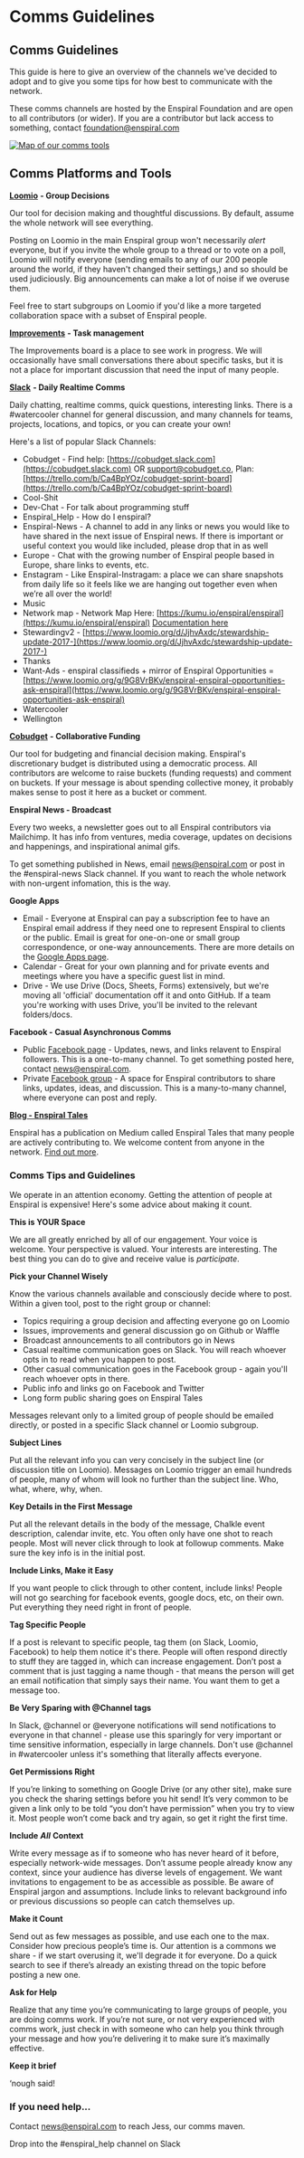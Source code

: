 # Comms Guidelines

## Comms Guidelines

This guide is here to give an overview of the channels we've decided to adopt and to give you some tips for how best to communicate with the network.

These comms channels are hosted by the Enspiral Foundation and are open to all contributors \(or wider\). If you are a contributor but lack access to something, contact foundation@enspiral.com

[![Map of our comms tools](https://i.imgur.com/GaC40ja.png)](https://kumu.io/enspiral/comms)

## Comms Platforms and Tools

[**Loomio**](https://www.loomio.org/g/1xCPyY46/enspiral) **- Group Decisions**

Our tool for decision making and thoughtful discussions. By default, assume the whole network will see everything.

Posting on Loomio in the main Enspiral group won't necessarily _alert_ everyone, but if you invite the whole group to a thread or to vote on a poll, Loomio will notify everyone \(sending emails to any of our 200 people around the world, if they haven't changed their settings,\) and so should be used judiciously. Big announcements can make a lot of noise if we overuse them.

Feel free to start subgroups on Loomio if you'd like a more targeted collaboration space with a subset of Enspiral people.

[**Improvements**](improvements.md) **- Task management**

The Improvements board is a place to see work in progress. We will occasionally have small conversations there about specific tasks, but it is not a place for important discussion that need the input of many people.

[**Slack**](http://enspiral.slack.com) **- Daily Realtime Comms**

Daily chatting, realtime comms, quick questions, interesting links. There is a \#watercooler channel for general discussion, and many channels for teams, projects, locations, and topics, or you can create your own!

Here's a list of popular Slack Channels:

* Cobudget - Find help: [https://cobudget.slack.com](https://cobudget.slack.com) OR support@cobudget.co, Plan:  [https://trello.com/b/Ca4BpYOz/cobudget-sprint-board](https://trello.com/b/Ca4BpYOz/cobudget-sprint-board)
* Cool-Shit
* Dev-Chat - For talk about programming stuff
* Enspiral\_Help - How do I enspiral?
* Enspiral-News - A channel to add in any links or news you would like to have shared in the next issue of Enspiral news. If there is important or useful context you would like included, please drop that in as well
* Europe - Chat with the growing number of Enspiral people based in Europe, share links to events, etc.
* Enstagram - Like Enspiral-Instragam: a place we can share snapshots from daily life so it feels like we are hanging out together even when we’re all over the world!
* Music
* Network map - Network Map Here: [https://kumu.io/enspiral/enspiral](https://kumu.io/enspiral/enspiral) [Documentation here](https://docs.google.com/document/d/1p7pQDsr1KbEaOE5Zv5i1NsVpazPBLe8iLjYCRcBRIE4/edit#heading=h.b2negpxbz2ky)
* Stewardingv2 - [https://www.loomio.org/d/JjhvAxdc/stewardship-update-2017-](https://www.loomio.org/d/JjhvAxdc/stewardship-update-2017-)
* Thanks
* Want-Ads - enspiral classifieds + mirror of Enspiral Opportunities = [https://www.loomio.org/g/9G8VrBKv/enspiral-enspiral-opportunities-ask-enspiral](https://www.loomio.org/g/9G8VrBKv/enspiral-enspiral-opportunities-ask-enspiral)
* Watercooler
* Wellington

[**Cobudget**](https://github.com/enspiral/handbook/tree/d3234f4c1fe3afc87e5231beeb2d3926aee696d2/guides/beta.cobudget.co#/groups/41) **- Collaborative Funding**

Our tool for budgeting and financial decision making. Enspiral's discretionary budget is distributed using a democratic process. All contributors are welcome to raise buckets \(funding requests\) and comment on buckets. If your message is about spending collective money, it probably makes sense to post it here as a bucket or comment.

**Enspiral News - Broadcast**

Every two weeks, a newsletter goes out to all Enspiral contributors via Mailchimp. It has info from ventures, media coverage, updates on decisions and happenings, and inspirational animal gifs.

To get something published in News, email news@enspiral.com or post in the \#enspiral-news Slack channel. If you want to reach the whole network with non-urgent infomation, this is the way.

**Google Apps**

* Email - Everyone at Enspiral can pay a subscription fee to have an Enspiral email address if they need one to represent Enspiral to clients or the public. Email is great for one-on-one or small group correspondence, or one-way announcements. There are more details on the [Google Apps page](https://github.com/enspiral/handbook/tree/d3234f4c1fe3afc87e5231beeb2d3926aee696d2/guides/google_apps.md).
* Calendar - Great for your own planning and for private events and meetings where you have a specific guest list in mind.
* Drive - We use Drive \(Docs, Sheets, Forms\) extensively, but we're moving all 'official' documentation off it and onto GitHub. If a team you're working with uses Drive, you'll be invited to the relevant folders/docs.

**Facebook - Casual Asynchronous Comms**

* Public [Facebook page](https://www.facebook.com/Enspiral) - Updates, news, and links relavent to Enspiral followers. This is a one-to-many channel. To get something posted here, contact news@enspiral.com.
* Private [Facebook group](https://www.facebook.com/groups/enspiral) - A space for Enspiral contributors to share links, updates, ideas, and discussion. This is a many-to-many channel, where everyone can post and reply.

[**Blog - Enspiral Tales**](http://blog.enspiral.com)

Enspiral has a publication on Medium called Enspiral Tales that many people are actively contributing to. We welcome content from anyone in the network. [Find out more](blogging.md).

### Comms Tips and Guidelines

We operate in an attention economy. Getting the attention of people at Enspiral is expensive! Here's some advice about making it count.

**This is YOUR Space**

We are all greatly enriched by all of our engagement. Your voice is welcome. Your perspective is valued. Your interests are interesting. The best thing you can do to give and receive value is _participate_.

**Pick your Channel Wisely**

Know the various channels available and consciously decide where to post. Within a given tool, post to the right group or channel:

* Topics requiring a group decision and affecting everyone go on Loomio
* Issues, improvements and general discussion go on Github or Waffle
* Broadcast announcements to all contributors go in News
* Casual realtime communication goes on Slack. You will reach whoever opts in to read when you happen to post.
* Other casual communication goes in the Facebook group - again you'll reach whoever opts in there.
* Public info and links go on Facebook and Twitter
* Long form public sharing goes on Enspiral Tales

Messages relevant only to a limited group of people should be emailed directly, or posted in a specific Slack channel or Loomio subgroup.

**Subject Lines**

Put all the relevant info you can very concisely in the subject line \(or discussion title on Loomio\). Messages on Loomio trigger an email hundreds of people, many of whom will look no further than the subject line. Who, what, where, why, when.

**Key Details in the First Message**

Put all the relevant details in the body of the message, Chalkle event description, calendar invite, etc. You often only have one shot to reach people. Most will never click through to look at followup comments. Make sure the key info is in the initial post.

**Include Links, Make it Easy**

If you want people to click through to other content, include links! People will not go searching for facebook events, google docs, etc, on their own. Put everything they need right in front of people.

**Tag Specific People**

If a post is relevant to specific people, tag them \(on Slack, Loomio, Facebook\) to help them notice it's there. People will often respond directly to stuff they are tagged in, which can increase engagement. Don’t post a comment that is just tagging a name though - that means the person will get an email notification that simply says their name. You want them to get a message too.

**Be Very Sparing with @Channel tags**

In Slack, @channel or @everyone notifications will send notifications to everyone in that channel - please use this sparingly for very important or time sensitive information, especially in large channels. Don't use @channel in \#watercooler unless it's something that literally affects everyone.

**Get Permissions Right**

If you’re linking to something on Google Drive \(or any other site\), make sure you check the sharing settings before you hit send! It’s very common to be given a link only to be told “you don’t have permission” when you try to view it. Most people won’t come back and try again, so get it right the first time.

**Include** _**All**_ **Context**

Write every message as if to someone who has never heard of it before, especially network-wide messages. Don’t assume people already know any context, since your audience has diverse levels of engagement. We want invitations to engagement to be as accessible as possible. Be aware of Enspiral jargon and assumptions. Include links to relevant background info or previous discussions so people can catch themselves up.

**Make it Count**

Send out as few messages as possible, and use each one to the max. Consider how precious people’s time is. Our attention is a commons we share - if we start overusing it, we'll degrade it for everyone. Do a quick search to see if there’s already an existing thread on the topic before posting a new one.

**Ask for Help**

Realize that any time you’re communicating to large groups of people, you are doing comms work. If you’re not sure, or not very experienced with comms work, just check in with someone who can help you think through your message and how you’re delivering it to make sure it’s maximally effective.

**Keep it brief**

‘nough said!

### If you need help...

Contact news@enspiral.com to reach Jess, our comms maven.

Drop into the \#enspiral\_help channel on Slack

